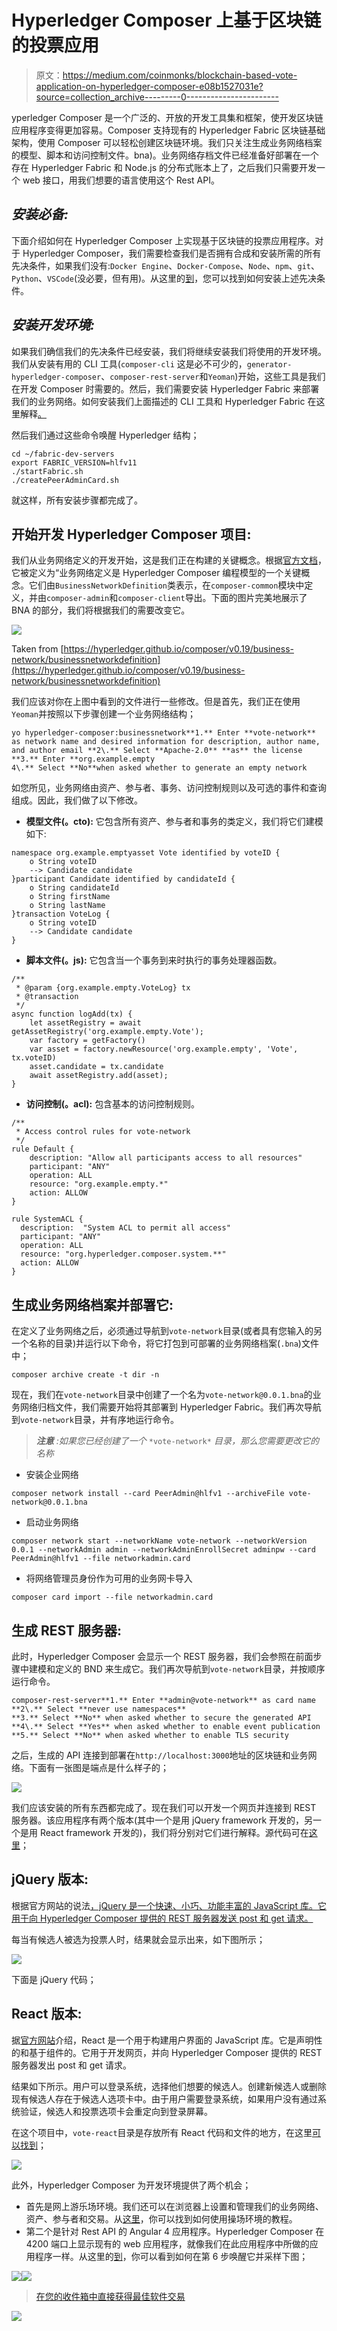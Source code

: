 # Hyperledger Composer 上基于区块链的投票应用

> 原文：<https://medium.com/coinmonks/blockchain-based-vote-application-on-hyperledger-composer-e08b1527031e?source=collection_archive---------0----------------------->

yperledger Composer 是一个广泛的、开放的开发工具集和框架，使开发区块链应用程序变得更加容易。Composer 支持现有的 Hyperledger Fabric 区块链基础架构，使用 Composer 可以轻松创建区块链环境。我们只关注生成业务网络档案的模型、脚本和访问控制文件。bna)。业务网络存档文件已经准备好部署在一个存在 Hyperledger Fabric 和 Node.js 的分布式账本上了，之后我们只需要开发一个 web 接口，用我们想要的语言使用这个 Rest API。

## ***安装必备:***

下面介绍如何在 Hyperledger Composer 上实现基于区块链的投票应用程序。对于 Hyperledger Composer，我们需要检查我们是否拥有合成和安装所需的所有先决条件，如果我们没有:`Docker Engine`、`Docker-Compose`、`Node`、`npm`、`git`、`Python`、`VSCode`(没必要，但有用)。从这里的[到](https://hyperledger.github.io/composer/v0.19/installing/installing-prereqs.html)，您可以找到如何安装上述先决条件。

## ***安装开发环境:***

如果我们确信我们的先决条件已经安装，我们将继续安装我们将使用的开发环境。我们从安装有用的 CLI 工具(`composer-cli` 这是必不可少的，`generator-hyperledger-composer`、`composer-rest-server`和`Yeoman`)开始，这些工具是我们在开发 Composer 时需要的。然后，我们需要安装 Hyperledger Fabric 来部署我们的业务网络。如何安装我们上面描述的 CLI 工具和 Hyperledger Fabric 在这里解释[。](https://hyperledger.github.io/composer/v0.19/installing/development-tools.html)

然后我们通过这些命令唤醒 Hyperledger 结构；

```
cd ~/fabric-dev-servers
export FABRIC_VERSION=hlfv11
./startFabric.sh
./createPeerAdminCard.sh
```

就这样，所有安装步骤都完成了。

## 开始开发 Hyperledger Composer 项目:

我们从业务网络定义的开发开始，这是我们正在构建的关键概念。根据[官方文档](https://hyperledger.github.io/composer/v0.19/business-network/businessnetworkdefinition)，它被定义为“业务网络定义是 Hyperledger Composer 编程模型的一个关键概念。它们由`BusinessNetworkDefinition`类表示，在`composer-common`模块中定义，并由`composer-admin`和`composer-client`导出。下面的图片完美地展示了 BNA 的部分，我们将根据我们的需要改变它。

![](img/32e75a609d97f15e1622c3d97ed4f399.png)

Taken from [https://hyperledger.github.io/composer/v0.19/business-network/businessnetworkdefinition](https://hyperledger.github.io/composer/v0.19/business-network/businessnetworkdefinition)

我们应该对你在上图中看到的文件进行一些修改。但是首先，我们正在使用`Yeoman`并按照以下步骤创建一个业务网络结构；

```
yo hyperledger-composer:businessnetwork**1.** Enter **vote-network** as network name and desired information for description, author name, and author email **2\.** Select **Apache-2.0** **as** the license
**3.** Enter **org.example.empty
4\.** Select **No**when asked whether to generate an empty network
```

如您所见，业务网络由资产、参与者、事务、访问控制规则以及可选的事件和查询组成。因此，我们做了以下修改。

*   **模型文件(。cto):** 它包含所有资产、参与者和事务的类定义，我们将它们建模如下:

```
namespace org.example.emptyasset Vote identified by voteID {
    o String voteID
    --> Candidate candidate
}participant Candidate identified by candidateId {
    o String candidateId
    o String firstName
    o String lastName
}transaction VoteLog {
    o String voteID
    --> Candidate candidate
}
```

*   **脚本文件(。js):** 它包含当一个事务到来时执行的事务处理器函数。

```
/**
 * @param {org.example.empty.VoteLog} tx
 * @transaction
 */
async function logAdd(tx) {
    let assetRegistry = await getAssetRegistry('org.example.empty.Vote');
  	var factory = getFactory()
    var asset = factory.newResource('org.example.empty', 'Vote', tx.voteID)
    asset.candidate = tx.candidate
    await assetRegistry.add(asset);
}
```

*   **访问控制(。acl):** 包含基本的访问控制规则。

```
/**
 * Access control rules for vote-network
 */
rule Default {
    description: "Allow all participants access to all resources"
    participant: "ANY"
    operation: ALL
    resource: "org.example.empty.*"
    action: ALLOW
}

rule SystemACL {
  description:  "System ACL to permit all access"
  participant: "ANY"
  operation: ALL
  resource: "org.hyperledger.composer.system.**"
  action: ALLOW
}
```

## 生成业务网络档案并部署它:

在定义了业务网络之后，必须通过导航到`vote-network`目录(或者具有您输入的另一个名称的目录)并运行以下命令，将它打包到可部署的业务网络档案(`.bna`)文件中；

```
composer archive create -t dir -n
```

现在，我们在`vote-network`目录中创建了一个名为`vote-network@0.0.1.bna`的业务网络归档文件，我们需要开始将其部署到 Hyperledger Fabric。我们再次导航到`vote-network`目录，并有序地运行命令。

> ***注意*** *:如果您已经创建了一个* `*vote-network*` *目录，那么您需要更改它的名称*

*   安装企业网络

```
composer network install --card PeerAdmin@hlfv1 --archiveFile vote-network@0.0.1.bna
```

*   启动业务网络

```
composer network start --networkName vote-network --networkVersion 0.0.1 --networkAdmin admin --networkAdminEnrollSecret adminpw --card PeerAdmin@hlfv1 --file networkadmin.card
```

*   将网络管理员身份作为可用的业务网卡导入

```
composer card import --file networkadmin.card
```

## 生成 REST 服务器:

此时，Hyperledger Composer 会显示一个 REST 服务器，我们会参照在前面步骤中建模和定义的 BND 来生成它。我们再次导航到`vote-network`目录，并按顺序运行命令。

```
composer-rest-server**1.** Enter **admin@vote-network** as card name **2\.** Select **never use namespaces**
**3.** Select **No** when asked whether to secure the generated API **4\.** Select **Yes** when asked whether to enable event publication
**5.** Select **No** when asked whether to enable TLS security
```

之后，生成的 API 连接到部署在`http://localhost:3000`地址的区块链和业务网络。下面有一张图是端点是什么样子的；

![](img/235534e0ededd6fb3fd4111270300436.png)

我们应该安装的所有东西都完成了。现在我们可以开发一个网页并连接到 REST 服务器。该应用程序有两个版本(其中一个是用 jQuery framework 开发的，另一个是用 React framework 开发的)，我们将分别对它们进行解释。源代码可在[这里](https://github.com/burakcanekici/BlockchainBasedVoteAppOnHyperledgerComposer)；

## jQuery 版本:

根据官方网站的说法[，jQuery 是一个快速、小巧、功能丰富的 JavaScript 库。它用于向 Hyperledger Composer 提供的 REST 服务器发送 post 和 get 请求。](https://jquery.com/)

每当有候选人被选为投票人时，结果就会显示出来，如下图所示；

![](img/d1b954167353c36c746c143e235f7bdd.png)

下面是 jQuery 代码；

## React 版本:

据[官方网站](https://reactjs.org/)介绍，React 是一个用于构建用户界面的 JavaScript 库。它是声明性的和基于组件的。它用于开发网页，并向 Hyperledger Composer 提供的 REST 服务器发出 post 和 get 请求。

结果如下所示。用户可以登录系统，选择他们想要的候选人。创建新候选人或删除现有候选人存在于候选人选项卡中。由于用户需要登录系统，如果用户没有通过系统验证，候选人和投票选项卡会重定向到登录屏幕。

在这个项目中，`vote-react`目录是存放所有 React 代码和文件的地方，在这里[可以找到](https://github.com/burakcanekici/BlockchainBasedVoteAppOnHyperledgerComposer/tree/master/vote-react)；

![](img/86ca74f5cc633d55be12c8afff4f6ff6.png)

此外，Hyperledger Composer 为开发环境提供了两个机会；

*   首先是网上游乐场环境。我们还可以在浏览器上设置和管理我们的业务网络、资产、参与者和交易。从[这里](https://hyperledger.github.io/composer/v0.19/tutorials/playground-tutorial.html)，你可以找到如何使用操场环境的教程。
*   第二个是针对 Rest API 的 Angular 4 应用程序。Hyperledger Composer 在 4200 端口上显示现有的 web 应用程序，就像我们在此应用程序中所做的应用程序一样。从这里的[到](https://hyperledger.github.io/composer/v0.19/tutorials/developer-tutorial.html)，你可以看到如何在第 6 步唤醒它并采样下图；

![](img/3f19b9fb3deae1ac1241f5591a04729d.png)![](img/e9dbce386c4f90837b5db529a4c87766.png)

> [在您的收件箱中直接获得最佳软件交易](https://coincodecap.com/?utm_source=coinmonks)

[![](img/7c0b3dfdcbfea594cc0ae7d4f9bf6fcb.png)](https://coincodecap.com/?utm_source=coinmonks)
